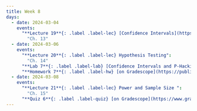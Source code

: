 ```yaml
---
title: Week 8
days:
  - date: 2024-03-04
    events:
      "**Lecture 19**{: .label .label-lec} [Confidence Intervals](https://ph142-ucb.github.io/sp24/src/lec/l19-confidence.pdf) ":
        "Ch. 13"
  - date: 2024-03-06
    events:
      "**Lecture 20**{: .label .label-lec} Hypothesis Testing":
        "Ch. 14"
      "**Lab 7**{: .label .label-lab} [Confidence Intervals and P-Hacking](https://publichealth.datahub.berkeley.edu/hub/user-redirect/git-pull?repo=https%3A%2F%2Fgithub.com%2Fph142-ucb%2Fph142-sp24&urlpath=rstudio%2F&branch=main) (Due Mar. 12th)":
      "**Homework 7**{: .label .label-hw} [on Gradescope](https://publichealth.datahub.berkeley.edu/hub/user-redirect/git-pull?repo=https%3A%2F%2Fgithub.com%2Fph142-ucb%2Fph142-sp24&urlpath=rstudio%2F&branch=main) ":
  - date: 2024-03-08
    events:
      "**Lecture 21**{: .label .label-lec} Power and Sample Size ": 
        "Ch. 15"
      "**Quiz 6**{: .label .label-quiz} [on Gradescope](https://www.gradescope.com/courses/704333) (Due Mar. 9th, 12PM noon PST)":
---
```

